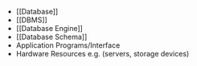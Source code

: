 - [[Database]]
- [[DBMS]]
- [[Database Engine]]
- [[Database Schema]]
- Application Programs/Interface
- Hardware Resources e.g. (servers, storage devices)

